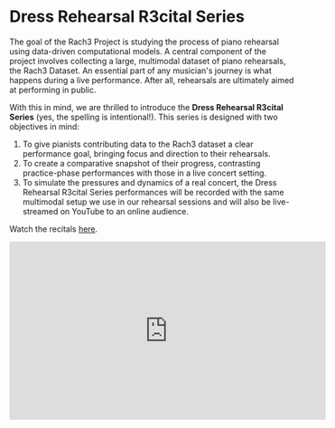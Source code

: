 # Dress Rehearsal R3cital Series

The goal of the Rach3 Project is studying the process of piano rehearsal using data-driven computational models. A central component of the project involves collecting a large, multimodal dataset of piano rehearsals, the Rach3 Dataset. An essential part of any musician's journey is what happens during a live performance. After all, rehearsals are ultimately aimed at performing in public. 

With this in mind, we are thrilled to introduce the **Dress Rehearsal R3cital Series** (yes, the spelling is intentional!). This series is designed with two objectives in mind:

1. To give pianists contributing data to the Rach3 dataset a clear performance goal, bringing focus and direction to their rehearsals.
2. To create a comparative snapshot of their progress, contrasting practice-phase performances with those in a live concert setting.
3. To simulate the pressures and dynamics of a real concert, the Dress Rehearsal R3cital Series performances will be recorded with the same multimodal setup we use in our rehearsal sessions  and will also be live-streamed on YouTube to an online audience.

Watch the recitals [here](https://youtube.com/playlist?list=PLSWogjtRLedpSeJWzHZqytIg2WSbfdCLe&si=Zen7ViaNM2Mi6tKo).

<iframe width="560" height="315" src="https://www.youtube.com/embed/videoseries?si=YSFSx1yL-bs9PPVm&amp;list=PLSWogjtRLedpSeJWzHZqytIg2WSbfdCLe" title="YouTube video player" frameborder="0" allow="accelerometer; autoplay; clipboard-write; encrypted-media; gyroscope; picture-in-picture; web-share" referrerpolicy="strict-origin-when-cross-origin" allowfullscreen></iframe>
